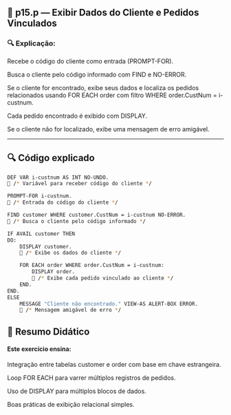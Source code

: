 
## 📁 p15.p — Exibir Dados do Cliente e Pedidos Vinculados


### 🔍 Explicação:

Recebe o código do cliente como entrada (PROMPT-FOR).

Busca o cliente pelo código informado com FIND e NO-ERROR.

Se o cliente for encontrado, exibe seus dados e localiza os pedidos relacionados usando FOR EACH order com filtro WHERE order.CustNum = i-custnum.

Cada pedido encontrado é exibido com DISPLAY.

Se o cliente não for localizado, exibe uma mensagem de erro amigável.

---


## 🔍 Código explicado

```bash
DEF VAR i-custnum AS INT NO-UNDO.
🔵 /* Variável para receber código do cliente */

PROMPT-FOR i-custnum.
🔵 /* Entrada do código do cliente */

FIND customer WHERE customer.CustNum = i-custnum NO-ERROR.
🔵 /* Busca o cliente pelo código informado */

IF AVAIL customer THEN
DO:
    DISPLAY customer.
    🔵 /* Exibe os dados do cliente */

    FOR EACH order WHERE order.CustNum = i-custnum:
        DISPLAY order.
        🔵 /* Exibe cada pedido vinculado ao cliente */
    END.
END.
ELSE
    MESSAGE "Cliente não encontrado." VIEW-AS ALERT-BOX ERROR.
    🔵 /* Mensagem amigável de erro */

```



## 📘 Resumo Didático

#### Este exercício ensina:

Integração entre tabelas customer e order com base em chave estrangeira.

Loop FOR EACH para varrer múltiplos registros de pedidos.

Uso de DISPLAY para múltiplos blocos de dados.

Boas práticas de exibição relacional simples.

